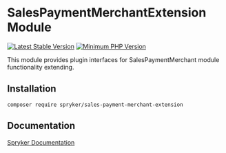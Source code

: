 # SalesPaymentMerchantExtension Module
[![Latest Stable Version](https://poser.pugx.org/spryker/sales-payment-merchant-extension/v/stable.svg)](https://packagist.org/packages/spryker/sales-payment-merchant-extension)
[![Minimum PHP Version](https://img.shields.io/badge/php-%3E%3D%208.1-8892BF.svg)](https://php.net/)

This module provides plugin interfaces for SalesPaymentMerchant module functionality extending.

## Installation

```
composer require spryker/sales-payment-merchant-extension
```

## Documentation

[Spryker Documentation](https://docs.spryker.com)
